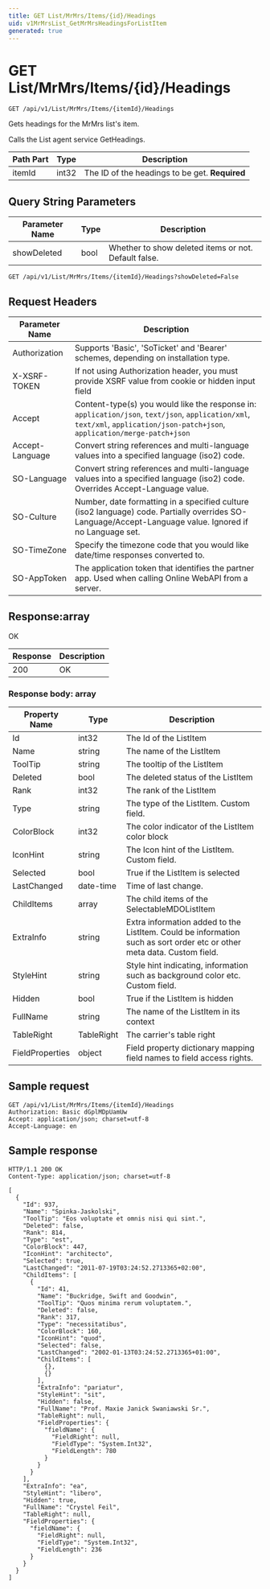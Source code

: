 ```yaml
---
title: GET List/MrMrs/Items/{id}/Headings
uid: v1MrMrsList_GetMrMrsHeadingsForListItem
generated: true
---
```


# GET List/MrMrs/Items/{id}/Headings

```http
GET /api/v1/List/MrMrs/Items/{itemId}/Headings
```

Gets headings for the MrMrs list's item.


Calls the List agent service GetHeadings.





| Path Part | Type | Description |
|-----------|------|-------------|
| itemId | int32 | The ID of the headings to be get. **Required** |


## Query String Parameters

| Parameter Name | Type |  Description |
|----------------|------|--------------|
| showDeleted | bool |  Whether to show deleted items or not. Default false. |

```http
GET /api/v1/List/MrMrs/Items/{itemId}/Headings?showDeleted=False
```


## Request Headers

| Parameter Name | Description |
|----------------|-------------|
| Authorization  | Supports 'Basic', 'SoTicket' and 'Bearer' schemes, depending on installation type. |
| X-XSRF-TOKEN   | If not using Authorization header, you must provide XSRF value from cookie or hidden input field |
| Accept         | Content-type(s) you would like the response in: `application/json`, `text/json`, `application/xml`, `text/xml`, `application/json-patch+json`, `application/merge-patch+json` |
| Accept-Language | Convert string references and multi-language values into a specified language (iso2) code. |
| SO-Language | Convert string references and multi-language values into a specified language (iso2) code. Overrides Accept-Language value. |
| SO-Culture | Number, date formatting in a specified culture (iso2 language) code. Partially overrides SO-Language/Accept-Language value. Ignored if no Language set. |
| SO-TimeZone | Specify the timezone code that you would like date/time responses converted to. |
| SO-AppToken | The application token that identifies the partner app. Used when calling Online WebAPI from a server. |


## Response:array

OK

| Response | Description |
|----------------|-------------|
| 200 | OK |

### Response body: array

| Property Name | Type |  Description |
|----------------|------|--------------|
| Id | int32 | The Id of the ListItem |
| Name | string | The name of the ListItem |
| ToolTip | string | The tooltip of the ListItem |
| Deleted | bool | The deleted status of the ListItem |
| Rank | int32 | The rank of the ListItem |
| Type | string | The type of the ListItem. Custom field. |
| ColorBlock | int32 | The color indicator of the ListItem color block |
| IconHint | string | The Icon hint of the ListItem. Custom field. |
| Selected | bool | True if the ListItem is selected |
| LastChanged | date-time | Time of last change. |
| ChildItems | array | The child items of the SelectableMDOListItem |
| ExtraInfo | string | Extra information added to the ListItem. Could be information such as sort order etc or other meta data. Custom field. |
| StyleHint | string | Style hint indicating, information such as background color etc. Custom field. |
| Hidden | bool | True if the ListItem is hidden |
| FullName | string | The name of the ListItem in its context |
| TableRight | TableRight | The carrier's table right |
| FieldProperties | object | Field property dictionary mapping field names to field access rights. |

## Sample request

```http!
GET /api/v1/List/MrMrs/Items/{itemId}/Headings
Authorization: Basic dGplMDpUamUw
Accept: application/json; charset=utf-8
Accept-Language: en
```

## Sample response

```http_
HTTP/1.1 200 OK
Content-Type: application/json; charset=utf-8

[
  {
    "Id": 937,
    "Name": "Spinka-Jaskolski",
    "ToolTip": "Eos voluptate et omnis nisi qui sint.",
    "Deleted": false,
    "Rank": 814,
    "Type": "est",
    "ColorBlock": 447,
    "IconHint": "architecto",
    "Selected": true,
    "LastChanged": "2011-07-19T03:24:52.2713365+02:00",
    "ChildItems": [
      {
        "Id": 41,
        "Name": "Buckridge, Swift and Goodwin",
        "ToolTip": "Quos minima rerum voluptatem.",
        "Deleted": false,
        "Rank": 317,
        "Type": "necessitatibus",
        "ColorBlock": 160,
        "IconHint": "quod",
        "Selected": false,
        "LastChanged": "2002-01-13T03:24:52.2713365+01:00",
        "ChildItems": [
          {},
          {}
        ],
        "ExtraInfo": "pariatur",
        "StyleHint": "sit",
        "Hidden": false,
        "FullName": "Prof. Maxie Janick Swaniawski Sr.",
        "TableRight": null,
        "FieldProperties": {
          "fieldName": {
            "FieldRight": null,
            "FieldType": "System.Int32",
            "FieldLength": 780
          }
        }
      }
    ],
    "ExtraInfo": "ea",
    "StyleHint": "libero",
    "Hidden": true,
    "FullName": "Crystel Feil",
    "TableRight": null,
    "FieldProperties": {
      "fieldName": {
        "FieldRight": null,
        "FieldType": "System.Int32",
        "FieldLength": 236
      }
    }
  }
]
```